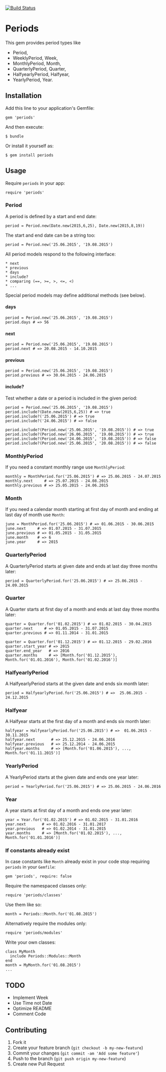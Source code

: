 [![Build Status](https://travis-ci.org/thomasbaustert/periods.svg?branch=master)](https://travis-ci.org/thomasbaustert/periods)

# Periods

This gem provides period types like 

  * Period, 
  * WeeklyPeriod, Week, 
  * MonthlyPeriod, Month, 
  * QuarterlyPeriod, Quarter,
  * HalfyearlyPeriod, Halfyear,
  * YearlyPeriod, Year.

## Installation

Add this line to your application's Gemfile:

    gem 'periods'

And then execute:

    $ bundle

Or install it yourself as:

    $ gem install periods

## Usage

Require `periods` in your app:

    require 'periods'

### Period

A period is defined by a start and end date:

    period = Period.new(Date.new(2015,6,25), Date.new(2015,8,19))

The start and end date can be a string too:

    period = Period.new('25.06.2015', '19.08.2015')

All period models respond to the following interface:

    * next
    * previous
    * days
    * include?
    * comparing (==, >=, >, <=, <)
    * ...

Special period models may define additional methods (see below).

#### days

    period = Period.new('25.06.2015', '19.08.2015')
    period.days # => 56

#### next

    period = Period.new('25.06.2015', '19.08.2015')
    period.next # => 20.08.2015 - 14.10.2015

#### previous

    period = Period.new('25.06.2015', '19.08.2015')
    period.previous # => 30.04.2015 - 24.06.2015

#### include?

Test whether a date or a period is included in the given period:

    period = Period.new('25.06.2015', '19.08.2015')
    period.include?(Date.new(2015,6,25)) # => true
    period.include?('25.06.2015') # => true
    period.include?('24.06.2015') # => false
    
    period.include?(Period.new('25.06.2015', '19.08.2015')) # => true
    period.include?(Period.new('26.06.2015', '19.08.2015')) # => true
    period.include?(Period.new('24.06.2015', '19.08.2015')) # => false
    period.include?(Period.new('25.06.2015', '20.08.2015')) # => false

### MonthlyPeriod

If you need a constant monthly range use `MonthlyPeriod`:

    monthly = MonthPeriod.for('25.06.2015') # => 25.06.2015 - 24.07.2015
    monthly.next     # => 25.07.2015 - 24.08.2015
    monthly.previous # => 25.05.2015 - 24.06.2015

### Month

If you need a calendar month starting at first day of month and ending at last day of month use `Month`:

    june = MonthPeriod.for('25.06.2015') # => 01.06.2015 - 30.06.2015
    june.next     # => 01.07.2015 - 31.07.2015
    june.previous # => 01.05.2015 - 31.05.2015
    june.month    # => 6
    june.year     # => 2015

### QuarterlyPeriod

A QuarterlyPeriod starts at given date and ends at last day three months later:

    period = QuarterlyPeriod.for('25.06.2015') # => 25.06.2015 - 24.09.2015

### Quarter

A Quarter starts at first day of a month and ends at last day three months later:

    quarter = Quarter.for('01.02.2015') # => 01.02.2015 - 30.04.2015
    quarter.next     # => 01.05.2015 - 31.07.2015
    quarter.previous # => 01.11.2014 - 31.01.2015
    
    quarter = Quarter.for('01.12.2015') # => 01.12.2015 - 29.02.2016
    quarter.start_year # => 2015
    quarter.end_year   # => 2016
    quarter.months     # => [Month.for('01.12.2015'), Month.for('01.01.2016'), Month.for('01.02.2016')]

### HalfyearlyPeriod

A HalfyearlyPeriod starts at the given date and ends six month later:

    period = HalfyearlyPeriod.for('25.06.2015') # =>  25.06.2015 - 24.12.2015

### Halfyear

A Halfyear starts at the first day of a month and ends six month later:

    halfyear = HalfyearlyPeriod.for('25.06.2015') # =>  01.06.2015 - 30.11.2015
    halfyear.next       # => 25.12.2015 - 24.06.2016
    halfyear.previous   # => 25.12.2014 - 24.06.2015
    halfyear.months     # => [Month.for('01.06.2015'), ..., Month.for('01.11.2015')]

### YearlyPeriod

A YearlyPeriod starts at the given date and ends one year later:

    period = YearlyPeriod.for('25.06.2015') # => 25.06.2015 - 24.06.2016

### Year

A year starts at first day of a month and ends one year later:

    year = Year.for('01.02.2015') # => 01.02.2015 - 31.01.2016
    year.next       # => 01.02.2016 - 31.01.2017
    year.previous   # => 01.02.2014 - 31.01.2015
    year.months     # => [Month.for('01.02.2015'), ..., Month.for('01.01.2016')]
    
### If constants already exist

In case constants like `Month` already exist in your code stop requiring `periods` in your `Gemfile`:

    gem 'periods', require: false

Require the namespaced classes only:

    require 'periods/classes'

Use them like so:

    month = Periods::Month.for('01.08.2015')

Alternatively require the modules only:

    require 'periods/modules'

Write your own classes:

    class MyMonth
      include Periods::Modules::Month
    end
    month = MyMonth.for('01.08.2015')
    ...

## TODO

* Implement Week
* Use Time not Date
* Optimize README
* Comment Code

## Contributing

1. Fork it
2. Create your feature branch (`git checkout -b my-new-feature`)
3. Commit your changes (`git commit -am 'Add some feature'`)
4. Push to the branch (`git push origin my-new-feature`)
5. Create new Pull Request
